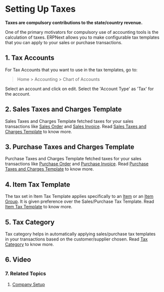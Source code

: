 
# Setting Up Taxes


**Taxes are compulsory contributions to the state/country revenue.**


One of the primary motivators for compulsory use of accounting tools is the
calculation of taxes. ERPNext allows you to make configurable tax templates that you can apply to your sales or
purchase transactions.


## 1. Tax Accounts


For Tax Accounts that you want to use in the tax templates, go to:



> 
> Home > Accounting > Chart of Accounts
> 
> 
> 


Select an account and click on edit. Select the 'Account Type' as 'Tax' for the account.


## 2. Sales Taxes and Charges Template


Sales Taxes and Charges Template fetched taxes for your sales transactions like [Sales Order](/docs/v13/user/manual/en/selling/sales-order) and [Sales Invoice](/docs/v13/user/manual/en/accounts/sales-invoice).
Read [Sales Taxes and Charges Template](/docs/v13/user/manual/en/selling/sales-taxes-and-charges-template) to know more.


## 3. Purchase Taxes and Charges Template


Purchase Taxes and Charges Template fetched taxes for your sales transactions like [Purchase Order](/docs/v13/user/manual/en/buying/purchase-order) and [Purchase Invoice](/docs/v13/user/manual/en/accounts/purchase-invoice).
Read [Purchase Taxes and Charges Template](/docs/v13/user/manual/en/buying/purchase-taxes-and-charges-template) to know more.


## 4. Item Tax Template


The tax set in Item Tax Template applies specifically to an [Item](/docs/v13/user/manual/en/stock/item) or an [Item Group](/docs/v13/user/manual/en/stock/item-group). It is given preference over the Sales/Purchase Tax Template.
Read [Item Tax Template](/docs/v13/user/manual/en/accounts/item-tax-template) to know more.


## 5. Tax Category


Tax category helps in automatically applying sales/purchase tax templates in your transactions based on the customer/supplier chosen.
Read [Tax Category](/docs/v13/user/manual/en/accounts/tax-category) to know more.


## 6. Video








### 7. Related Topics


1. [Company Setup](/docs/v13/user/manual/en/setting-up/company-setup)



